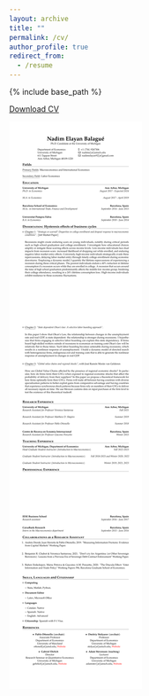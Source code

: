 ```yaml
---
layout: archive
title: ""
permalink: /cv/
author_profile: true
redirect_from:
  - /resume
---
```


{% include base_path %}

<a href="CV_2023.pdf" download="CV_2023.pdf">Download CV</a>

![](CV_Nadim.png)
